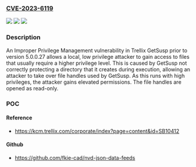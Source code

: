 ### [CVE-2023-6119](https://cve.mitre.org/cgi-bin/cvename.cgi?name=CVE-2023-6119)
![](https://img.shields.io/static/v1?label=Product&message=GetSusp&color=blue)
![](https://img.shields.io/static/v1?label=Version&message=Prior%20to%205.0.0.27%20&color=brightgreen)
![](https://img.shields.io/static/v1?label=Vulnerability&message=CWE-269%20Improper%20Privilege%20Management&color=brightgreen)

### Description

An Improper Privilege Management vulnerability in Trellix GetSusp prior to version 5.0.0.27 allows a local, low privilege attacker to gain access to files that usually require a higher privilege level.  This is caused by GetSusp not correctly protecting a directory that it creates during execution, allowing an attacker to take over file handles used by GetSusp. As this runs with high privileges, the attacker gains elevated permissions. The file handles are opened as read-only. 

### POC

#### Reference
- https://kcm.trellix.com/corporate/index?page=content&id=SB10412

#### Github
- https://github.com/fkie-cad/nvd-json-data-feeds

